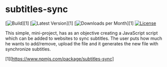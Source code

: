 # subtitles-sync

[![Build](https://img.shields.io/travis/hacdias/subtitles-sync.svg?style=flat-square)][1]
[![Latest Version](https://img.shields.io/npm/v/subtitles-sync.svg?style=flat-square)][1]
[![Downloads per Month](https://img.shields.io/npm/dm/subtitles-sync.svg?style=flat-square)][1]
[![License](https://img.shields.io/npm/l/subtitles-sync.svg?style=flat-square)](http://opensource.org/licenses/MIT)

This simple, mini-project, has as an objective creating a JavaScript script which can be added to websites to sync subtitles. The user puts how much he wants to add/remove, upload the file and it generates the new file with synchronize subtitles.

[1][https://www.npmjs.com/package/subtitles-sync]
